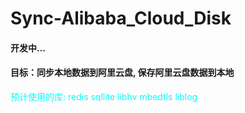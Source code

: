 # Sync-Alibaba_Cloud_Disk
#### 开发中...
#### 目标：同步本地数据到阿里云盘, 保存阿里云盘数据到本地


<font color = "cyan">
预计使用的库: redis sqllite libhv mbedtls liblog
</font>

